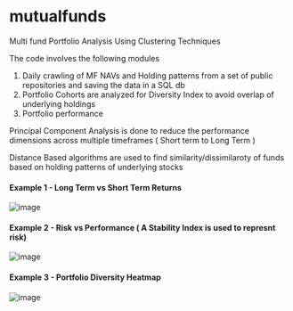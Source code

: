 # mutualfunds
Multi fund Portfolio Analysis Using Clustering Techniques

The code involves the following modules

1. Daily crawling of MF NAVs and Holding patterns from a set of public repositories and saving the data in a SQL db
2. Portfolio Cohorts are analyzed for Diversity Index to avoid overlap of underlying holdings
3. Portfolio performance

<p>  Principal Component Analysis is done to reduce the performance dimensions across multiple timeframes ( Short term to Long Term )
<p> Distance Based algorithms are used to find similarity/dissimilaroty of funds based on holding patterns of underlying stocks </p>

#### Example 1 - Long Term vs Short Term Returns

![image](https://user-images.githubusercontent.com/17408955/215094078-013ceb07-fd9e-4107-be97-8d314c7896bd.png)


#### Example 2 - Risk vs Performance ( A Stability Index is used to represnt risk)

![image](https://user-images.githubusercontent.com/17408955/215094483-304e304f-9a7d-4f0c-991a-c4cc5923e51b.png)

#### Example 3 - Portfolio Diversity Heatmap

![image](https://user-images.githubusercontent.com/17408955/215094933-62b1aa7b-b62f-4990-9ae2-8a7901c5506a.png)


